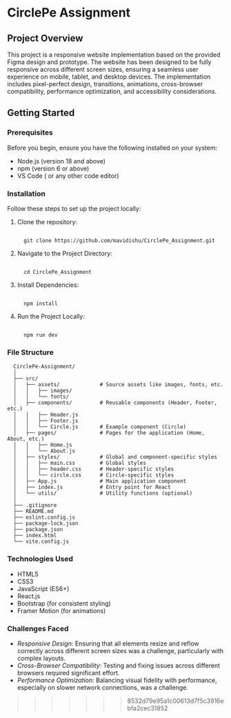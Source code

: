 # CirclePe Assignment


## Project Overview
This project is a responsive website implementation based on the provided Figma design and prototype. The website has been designed to be fully responsive across different screen sizes, ensuring a seamless user experience on mobile, tablet, and desktop devices. The implementation includes pixel-perfect design, transitions, animations, cross-browser compatibility, performance optimization, and accessibility considerations.

## Getting Started

### Prerequisites
Before you begin, ensure you have the following installed on your system:

 - Node.js (version 18 and above)
 - npm (version 6 or above)
 - VS Code ( or any other code editor)

### Installation

Follow these steps to set up the project locally:

  1. Clone the repository:
     ```
     
       git clone https://github.com/mavidishu/CirclePe_Assignment.git
     
     ```
  2. Navigate to the Project Directory:

     ```
     
       cd CirclePe_Assignment
     
     ```
  3. Install Dependencies:

     ```
     
       npm install
     
     ```
  4. Run the Project Locally:

     ```
     
       npm run dev
     
     ```

### File Structure
  ```
    CirclePe-Assignment/
    │
    ├── src/
    │   ├── assets/             # Source assets like images, fonts, etc.
    │   │   ├── images/
    │   │   └── fonts/
    │   ├── components/         # Reusable components (Header, Footer, etc.)
    │   │   ├── Header.js
    │   │   ├── Footer.js
    │   │   └── Circle.js       # Example component (Circle)
    │   ├── pages/              # Pages for the application (Home, About, etc.)
    │   │   ├── Home.js
    │   │   └── About.js
    │   ├── styles/             # Global and component-specific styles
    │   │   ├── main.css        # Global styles
    │   │   ├── header.css      # Header-specific styles
    │   │   └── circle.css      # Circle-specific styles
    │   ├── App.js              # Main application component
    │   ├── index.js            # Entry point for React
    │   └── utils/              # Utility functions (optional)
    │
    ├── .gitignore              
    ├── README.md               
    ├── eslint.config.js        
    ├── package-lock.json       
    ├── package.json            
    ├── index.html              
    └── vite.config.js          
  ```

### Technologies Used
 - HTML5
 - CSS3
 - JavaScript (ES6+)
 - React.js
 - Bootstrap (for consistent styling)
 - Framer Motion (for animations)

### Challenges Faced
 - *Responsive Design:* Ensuring that all elements resize and reflow correctly across different screen sizes was a challenge, particularly with complex layouts.
 - *Cross-Browser Compatibility:* Testing and fixing issues across different browsers required significant effort.
 - *Performance Optimization:* Balancing visual fidelity with performance, especially on slower network connections, was a challenge.

>>>>>>> 8532d79e95a1c00613d7f5c3916ebfa2cec31852
